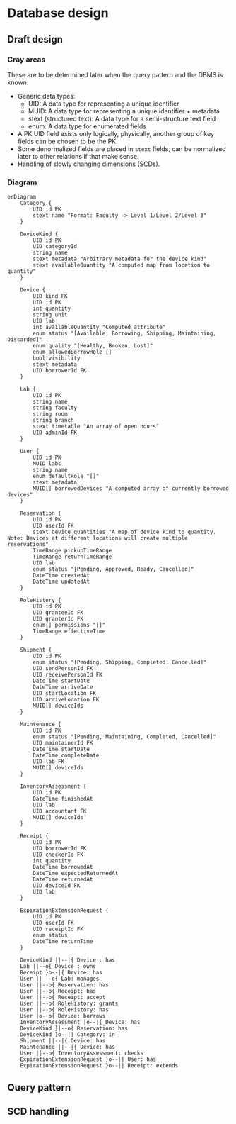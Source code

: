 # Database design

## Draft design

### Gray areas 

These are to be determined later when the query pattern and the DBMS is known:

* Generic data types:
  * UID: A data type for representing a unique identifier
  * MUID: A data type for representing a unique identifier + metadata
  * stext (structured text): A data type for a semi-structure text field 
  * enum: A data type for enumerated fields
* A PK UID field exists only logically, physically, another group of key fields can be chosen to be the PK.
* Some denormalized fields are placed in `stext` fields, can be normalized later to other relations if that make sense.
* Handling of slowly changing dimensions (SCDs).

### Diagram

```mermaid
erDiagram
    Category {
        UID id PK
        stext name "Format: Faculty -> Level 1/Level 2/Level 3"
    }

    DeviceKind {
        UID id PK
        UID categoryId
        string name
        stext metadata "Arbitrary metadata for the device kind"
        stext availableQuantity "A computed map from location to quantity"
    }

    Device {
        UID kind FK
        UID id PK
        int quantity
        string unit
        UID lab
        int availableQuantity "Computed attribute"
        enum status "[Available, Borrowing, Shipping, Maintaining, Discarded]"
        enum quality "[Healthy, Broken, Lost]"
        enum allowedBorrowRole []
        bool visibility
        stext metadata
        UID borrowerId FK
    }

    Lab {
        UID id PK
        string name
        string faculty
        string room
        string branch
        stext timetable "An array of open hours"
        UID adminId FK
    }

    User {
        UID id PK
        MUID labs
        string name
        enum defaultRole "[]"
        stext metadata
        MUID[] borrowedDevices "A computed array of currently borrowed devices"
    }

    Reservation {
        UID id PK
        UID userId FK
        stext device_quantities "A map of device kind to quantity. Note: Devices at different locations will create multiple reservations"
        TimeRange pickupTimeRange
        TimeRange returnTimeRange
        UID lab
        enum status "[Pending, Approved, Ready, Cancelled]"
        DateTime createdAt
        DateTime updatedAt                
    }

    RoleHistory {
        UID id PK
        UID granteeId FK
        UID granterId FK
        enum[] permissions "[]"
        TimeRange effectiveTime
    }

    Shipment {
        UID id PK
        enum status "[Pending, Shipping, Completed, Cancelled]"
        UID sendPersonId FK
        UID receivePersonId FK
        DateTime startDate
        DateTime arriveDate
        UID startLocation FK
        UID arriveLocation FK
        MUID[] deviceIds
    }

    Maintenance {
        UID id PK
        enum status "[Pending, Maintaining, Completed, Cancelled]"
        UID maintainerId FK
        DateTime startDate
        DateTime completeDate
        UID lab FK
        MUID[] deviceIds
    }

    InventoryAssessment {
        UID id PK
        DateTime finishedAt
        UID lab
        UID accountant FK
        MUID[] deviceIds
    }

    Receipt {
        UID id PK
        UID borrowerId FK
        UID checkerId FK
        int quantity
        DateTime borrowedAt
        DateTime expectedReturnedAt
        DateTime returnedAt
        UID deviceId FK
        UID lab
    }

    ExpirationExtensionRequest {
        UID id PK
        UID userId FK
        UID receiptId FK
        enum status
        DateTime returnTime
    }

    DeviceKind ||--|{ Device : has
    Lab ||--o{ Device : owns
    Receipt }o--|{ Device: has
    User || --o{ Lab: manages
    User ||--o{ Reservation: has
    User ||--o{ Receipt: has
    User ||--o{ Receipt: accept
    User ||--o{ RoleHistory: grants
    User ||--o{ RoleHistory: has
    User |o--o{ Device: borrows
    InventoryAssessment |o--|{ Device: has
    DeviceKind }|--o{ Reservation: has
    DeviceKind }o--|| Category: in
    Shipment ||--|{ Device: has
    Maintenance ||--|{ Device: has
    User ||--o{ InventoryAssessment: checks
    ExpirationExtensionRequest }o--|| User: has
    ExpirationExtensionRequest }o--|| Receipt: extends
```

## Query pattern

## SCD handling
